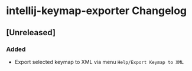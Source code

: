 # intellij-keymap-exporter Changelog

## [Unreleased]
### Added
- Export selected keymap to XML via menu `Help/Export Keymap to XML`
